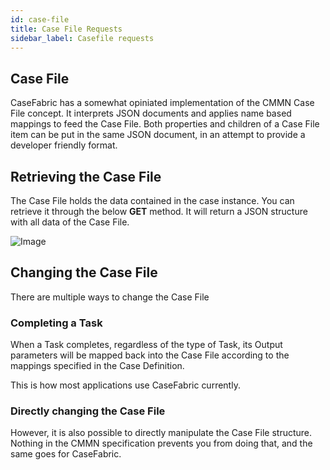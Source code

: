 ```yaml
---
id: case-file
title: Case File Requests
sidebar_label: Casefile requests
---
```


## Case File
CaseFabric has a somewhat opiniated implementation of the CMMN Case File concept. It interprets JSON documents and applies name based mappings to feed the Case File.
Both properties and children of a Case File item can be put in the same JSON document, in an attempt to provide a developer friendly format.

## Retrieving the Case File

The Case File holds the data contained in the case instance. You can retrieve it through the below **GET** method. It will return a JSON structure with all data of the Case File. 

![Image](assets/api/caseFileAPI.png)

## Changing the Case File

There are multiple ways to change the Case File

### Completing a Task
When a Task completes, regardless of the type of Task, its Output parameters will be mapped back into the Case File according to the mappings specified in the Case Definition.

This is how most applications use CaseFabric currently.

### Directly changing the Case File

However, it is also possible to directly manipulate the Case File structure. Nothing in the CMMN specification prevents you from doing that, and the same goes for CaseFabric.

